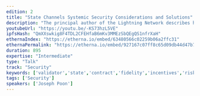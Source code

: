 ```yaml
---
edition: 2
title: "State Channels Systemic Security Considerations and Solutions"
description: "The principal author of the Lightning Network describes how to improve state channels on Ethereum to maximize the chance of transactions being processed despite protocol constraints."
youtubeUrl: "https://youtu.be/-KS73hzL5VE"
ipfsHash: "QmXXswkig8F4TDL2CFEHfaB6mKv3MMEzSbQEgQS1nfrXaH"
ethernaIndex: "https://etherna.io/embed/63480566c02259b06a2ffc31"
ethernaPermalink: "https://etherna.io/embed/927167c07ff8c65d09db44d47b70689fa4f0809b94f8fb2b182a067777036739"
duration: 895
expertise: "Intermediate"
type: "Talk"
track: "Security"
keywords: ['validator','state','contract','fidelity','incentives','risks','modularity','solutions']
tags: ['Security']
speakers: ['Joseph Poon']
---
```

